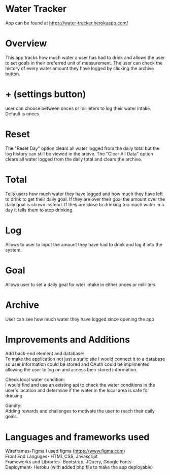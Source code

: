 # Water Tracker

App can be found at https://water-tracker.herokuapp.com/

# Overview

This app tracks how much water a user has had to drink and allows the user to set goals in their preferred unit of measurement. The user can check the history of every water amount they have logged by clicking the archive button.  


# + (settings button)
user can choose between onces or milileters to log their water intake. Default is onces.

# Reset
The "Reset Day" option clears all water logged from the daily total but the log history can still be viewed in the arcive.
The "Clear All Data" option clears all water logged from the daily total and clears the archive.

# Total
Tells users how much water they have logged and how much they have left to drink to get their daily goal. If they are over their goal the amount over the daily goal is shown instead. If they are close to drinking too much water in a day it tells them to stop drinking. 

# Log
Allows to user to input the amount they have had to drink and log it into the system.

# Goal
Allows user to set a daily goal for wter intake in either onces or mililiters

# Archive
User can see how much water they have logged since opening the app

# Improvements and Additions

Add back-end element and database:<br>
To make the application not just a static site I would connect it to a database so user information could be stored and OAuth could be implimented allowing the user to log on and access their stored information.

Check local water condition: <br>
I would find and use an existing api to check the water conditions in the user's location and determine if the water in the local area is safe for drinking. 

Gamify:<br>
Adding rewards and challenges to motivate the user to reach their daily goals.

# Languages and frameworks used

Wireframes-Figma I used figma (https://www.figma.com)<br>
Front End Languges- HTML,CSS, Javascript<br>
Frameworks and Libraries- Bootstrap, JQuery, Google Fonts<br>
Deployment- Heroku (with added php file to make the app deployable) <br>

